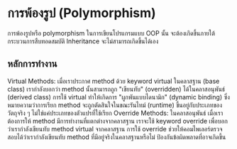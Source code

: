 # การพ้องรูป (Polymorphism)

การพ้องรูปหรือ polymorphism ในการเขียนโปรแกรมแบบ OOP นั้น จะต้องเกิดขึ้นภายใต้กระบวนการสืบทอดสมบัติ Inheritance  จะไม่สามารถเกิดขึ้นได้เอง

## หลักการทำงาน

Virtual Methods:
เมื่อเราประกาศ method ด้วย keyword virtual ในคลาสฐาน (base class) เรากำลังบอกว่า method นั้นสามารถถูก "เขียนทับ" (overridden) ได้ในคลาสอนุพันธ์ (derived class)
การใช้ virtual ทำให้เกิดการ "ผูกพันแบบไดนามิก" (dynamic binding) ซึ่งหมายความว่าการเรียก method จะถูกตัดสินใจในขณะรันไทม์ (runtime) ขึ้นอยู่กับประเภทของวัตถุจริง ๆ ไม่ใช่แค่ประเภทของตัวแปรที่ใช้เรียก
Override Methods:
ในคลาสอนุพันธ์ เมื่อเราต้องการให้ method มีการทำงานที่แตกต่างจากคลาสฐาน เราจะใช้ keyword override เพื่อบอกว่าเรากำลังเขียนทับ method virtual จากคลาสฐาน
การใช้ override ช่วยให้คอมไพเลอร์ตรวจสอบได้ว่าเรากำลังเขียนทับ method ที่มีอยู่จริงในคลาสฐานหรือไม่ ป้องกันข้อผิดพลาดที่อาจเกิดขึ้น